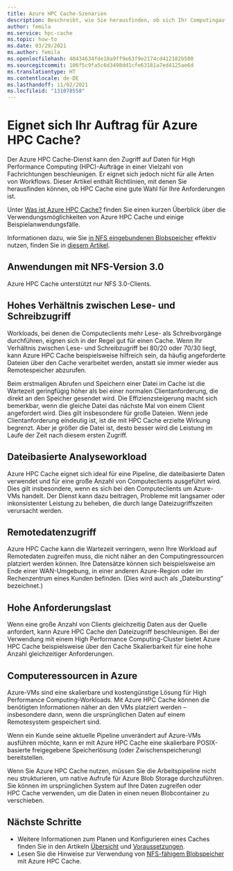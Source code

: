 ```yaml
---
title: Azure HPC Cache-Szenarien
description: Beschreibt, wie Sie herausfinden, ob sich Ihr Computingauftrag für Azure HPC Cache eignet.
author: femila
ms.service: hpc-cache
ms.topic: how-to
ms.date: 03/29/2021
ms.author: femila
ms.openlocfilehash: 40434634fde18a9ff9e63f9e2174cd412182b500
ms.sourcegitcommit: 106f5c9fa5c6d3498dd1cfe63181a7ed4125ae6d
ms.translationtype: HT
ms.contentlocale: de-DE
ms.lasthandoff: 11/02/2021
ms.locfileid: "131078558"
---
```

# <a name="is-your-job-a-good-fit-for-azure-hpc-cache"></a>Eignet sich Ihr Auftrag für Azure HPC Cache?

Der Azure HPC Cache-Dienst kann den Zugriff auf Daten für High Performance Computing (HPC)-Aufträge in einer Vielzahl von Fachrichtungen beschleunigen. Er eignet sich jedoch nicht für alle Arten von Workflows. Dieser Artikel enthält Richtlinien, mit denen Sie herausfinden können, ob HPC Cache eine gute Wahl für Ihre Anforderungen ist.

Unter [Was ist Azure HPC Cache?](hpc-cache-overview.md) finden Sie einen kurzen Überblick über die Verwendungsmöglichkeiten von Azure HPC Cache und einige Beispielanwendungsfälle.

Informationen dazu, wie Sie [in NFS eingebundenen Blobspeicher](../storage/blobs/network-file-system-protocol-support.md) effektiv nutzen, finden Sie in [diesem Artikel](nfs-blob-considerations.md).

## <a name="nfs-version-30-applications"></a>Anwendungen mit NFS-Version 3.0

Azure HPC Cache unterstützt nur NFS 3.0-Clients.

## <a name="high-read-to-write-ratio"></a>Hohes Verhältnis zwischen Lese- und Schreibzugriff

Workloads, bei denen die Computeclients mehr Lese- als Schreibvorgänge durchführen, eignen sich in der Regel gut für einen Cache. Wenn Ihr Verhältnis zwischen Lese- und Schreibzugriff bei 80/20 oder 70/30 liegt, kann Azure HPC Cache beispielsweise hilfreich sein, da häufig angeforderte Dateien über den Cache verarbeitet werden, anstatt sie immer wieder aus Remotespeicher abzurufen.

Beim erstmaligen Abrufen und Speichern einer Datei im Cache ist die Wartezeit geringfügig höher als bei einer normalen Clientanforderung, die direkt an den Speicher gesendet wird. Die Effizienzsteigerung macht sich bemerkbar, wenn die gleiche Datei das nächste Mal von einem Client angefordert wird. Dies gilt insbesondere für große Dateien. Wenn jede Clientanforderung eindeutig ist, ist die mit HPC Cache erzielte Wirkung begrenzt. Aber je größer die Datei ist, desto besser wird die Leistung im Laufe der Zeit nach diesem ersten Zugriff.

## <a name="file-based-analytic-workload"></a>Dateibasierte Analyseworkload

Azure HPC Cache eignet sich ideal für eine Pipeline, die dateibasierte Daten verwendet und für eine große Anzahl von Computeclients ausgeführt wird. Dies gilt insbesondere, wenn es sich bei den Computeclients um Azure-VMs handelt. Der Dienst kann dazu beitragen, Probleme mit langsamer oder inkonsistenter Leistung zu beheben, die durch lange Dateizugriffszeiten verursacht werden.

## <a name="remote-data-access"></a>Remotedatenzugriff

Azure HPC Cache kann die Wartezeit verringern, wenn Ihre Workload auf Remotedaten zugreifen muss, die nicht näher an den Computingressourcen platziert werden können. Ihre Datensätze können sich beispielsweise am Ende einer WAN-Umgebung, in einer anderen Azure-Region oder im Rechenzentrum eines Kunden befinden. (Dies wird auch als „Dateibursting“ bezeichnet.)

## <a name="heavy-request-load"></a>Hohe Anforderungslast

Wenn eine große Anzahl von Clients gleichzeitig Daten aus der Quelle anfordert, kann Azure HPC Cache den Dateizugriff beschleunigen. Bei der Verwendung mit einem High Performance Computing-Cluster bietet Azure HPC Cache beispielsweise über den Cache Skalierbarkeit für eine hohe Anzahl gleichzeitiger Anforderungen.

## <a name="compute-resources-are-located-in-azure"></a>Computeressourcen in Azure

Azure-VMs sind eine skalierbare und kostengünstige Lösung für High Performance Computing-Workloads. Mit Azure HPC Cache können die benötigten Informationen näher an den VMs platziert werden – insbesondere dann, wenn die ursprünglichen Daten auf einem Remotesystem gespeichert sind.

Wenn ein Kunde seine aktuelle Pipeline unverändert auf Azure-VMs ausführen möchte, kann er mit Azure HPC Cache eine skalierbare POSIX-basierte freigegebene Speicherlösung (oder Zwischenspeicherung) bereitstellen.

Wenn Sie Azure HPC Cache nutzen, müssen Sie die Arbeitspipeline nicht neu strukturieren, um native Aufrufe für Azure Blob Storage durchzuführen. Sie können im ursprünglichen System auf Ihre Daten zugreifen oder HPC Cache verwenden, um die Daten in einen neuen Blobcontainer zu verschieben.

## <a name="next-steps"></a>Nächste Schritte

* Weitere Informationen zum Planen und Konfigurieren eines Caches finden Sie in den Artikeln [Übersicht](hpc-cache-overview.md) und [Voraussetzungen](hpc-cache-prerequisites.md).
* Lesen Sie die Hinweise zur Verwendung von [NFS-fähigem Blobspeicher](nfs-blob-considerations.md) mit Azure HPC Cache.
